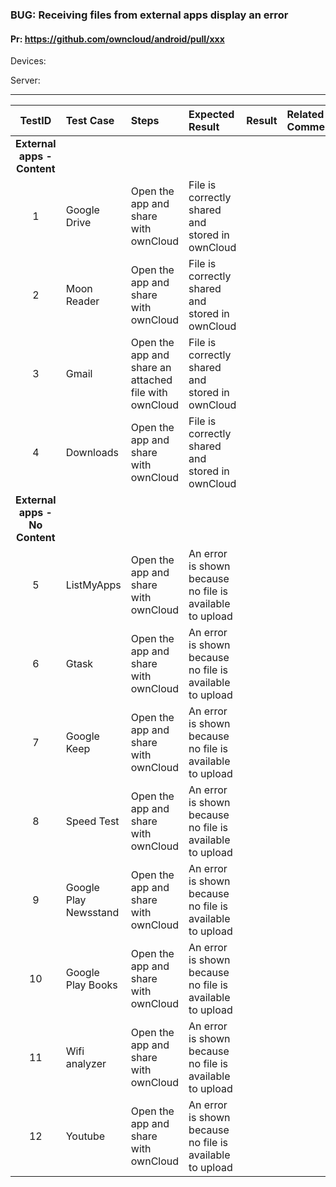 ###  BUG: Receiving files from external apps display an error

#### Pr: https://github.com/owncloud/android/pull/xxx

Devices:

Server:


---

 
| TestID | Test Case | Steps | Expected Result | Result | Related Comment |
| :----: | :-------- | :---- | :-------------- | :----: | :-------------- |
|**External apps - Content**||||||
| 1 | Google Drive | Open the app and share with ownCloud| File is correctly shared and stored in ownCloud| | |
| 2 | Moon Reader | Open the app and share with ownCloud|File is correctly shared and stored in ownCloud | | |
| 3 | Gmail | Open the app and share an attached file with ownCloud|File is correctly shared and stored in ownCloud| | |
| 4 | Downloads | Open the app and share with ownCloud|File is correctly shared and stored in ownCloud| | |
|**External apps - No Content**||||||
| 5 | ListMyApps | Open the app and share with ownCloud| An error is shown because no file is available to upload| | |
| 6 | Gtask | Open the app and share with ownCloud|An error is shown because no file is available to upload| | |
| 7 | Google Keep | Open the app and share with ownCloud|An error is shown because no file is available to upload| | |
| 8 | Speed Test | Open the app and share with ownCloud|An error is shown because no file is available to upload| | |
| 9 | Google Play Newsstand | Open the app and share with ownCloud|An error is shown because no file is available to upload| | |
| 10 | Google Play Books | Open the app and share with ownCloud|An error is shown because no file is available to upload| | |
| 11 | Wifi analyzer | Open the app and share with ownCloud|An error is shown because no file is available to upload| | |
| 12 | Youtube | Open the app and share with ownCloud|An error is shown because no file is available to upload| | |
